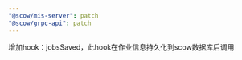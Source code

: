 ```yaml
---
"@scow/mis-server": patch
"@scow/grpc-api": patch
---
```


增加hook：jobsSaved，此hook在作业信息持久化到scow数据库后调用
